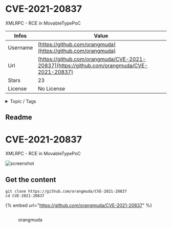 # CVE-2021-20837

XMLRPC  - RCE in MovableTypePoC

| Infos    | Value                                                              |
| -------- | -------------------------------------------------------------------|
| Username | [https://github.com/orangmuda](https://github.com/orangmuda) |
| Url      | [https://github.com/orangmuda/CVE-2021-20837](https://github.com/orangmuda/CVE-2021-20837)                                               |
| Stars    | 23                                                          |
| License  | No License                                                        |

<details>

<summary>Topic / Tags</summary>

* cve-2021-20837* xmlrpc-api

</details>

## Readme

# CVE-2021-20837
XMLRPC  - RCE in MovableTypePoC   

![screenshot](https://raw.githubusercontent.com/oxctdev/CVE-2021-20837/main/20211030_161338.jpg)  
 
   
  
  
         
       
  
     
 
   
  
  
 



## Get the content

```
git clone https://github.com/orangmuda/CVE-2021-20837
cd CVE-2021-20837
```

{% embed url="https://github.com/orangmuda/CVE-2021-20837" %}

<figure><img src="https://avatars.githubusercontent.com/u/91846073?v=4" alt=""><figcaption><p>orangmuda</p></figcaption></figure>
